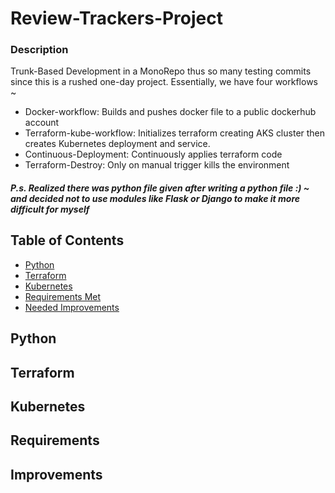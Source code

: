 # Review-Trackers-Project

### Description
Trunk-Based Development in a MonoRepo thus so many testing commits since this is a rushed one-day project. Essentially, we have four workflows ~
- Docker-workflow: Builds and pushes docker file to a public dockerhub account
- Terraform-kube-workflow: Initializes terraform creating AKS cluster then creates Kubernetes deployment and service. 
- Continuous-Deployment: Continuously applies terraform code 
- Terraform-Destroy: Only on manual trigger kills the environment 

##### P.s. Realized there was python file given after writing a python file :) ~ and decided not to use modules like Flask or Django to make it more difficult for myself  

## Table of Contents

- [Python](#Python)
- [Terraform](#Terraform)
- [Kubernetes](#Kubernetes)
- [Requirements Met](#Requirements)
- [Needed Improvements](#Improvements)


## Python
## Terraform
## Kubernetes
## Requirements
## Improvements